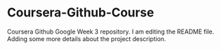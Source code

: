 # Coursera-Github-Course
Coursera Github Google Week 3 repository.
I am editing the README file. Adding some more details about the project description.
